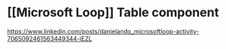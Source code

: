 # [[Microsoft Loop]] Table component

https://www.linkedin.com/posts/danielando_microsoftloop-activity-7065092461563449344-iEZL
